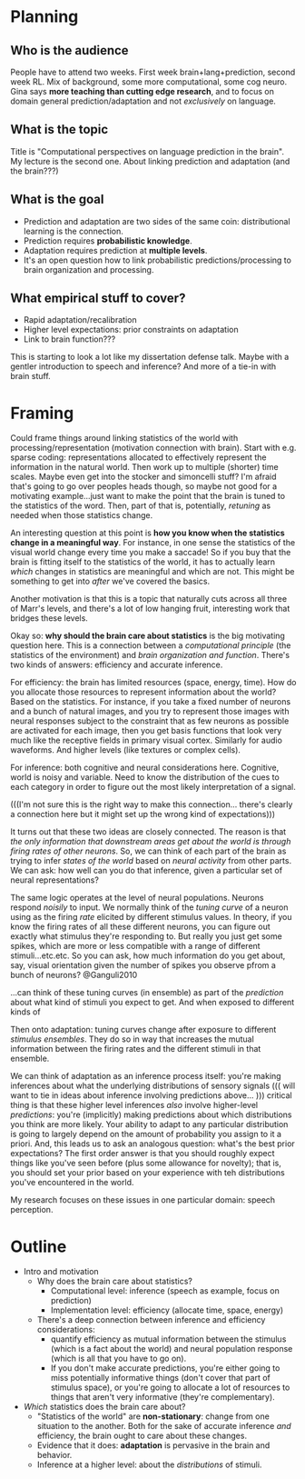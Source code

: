 # Planning

## Who is the audience

People have to attend two weeks.  First week brain+lang+prediction, second week
RL.  Mix of background, some more computational, some cog neuro.  Gina says
**more teaching than cutting edge research**, and to focus on domain general
prediction/adaptation and not _exclusively_ on language.

## What is the topic

Title is "Computational perspectives on language prediction in the brain".  My
lecture is the second one.  About linking prediction and adaptation (and the
brain???)

## What is the goal

* Prediction and adaptation are two sides of the same coin: distributional
  learning is the connection.
* Prediction requires **probabilistic knowledge**.
* Adaptation requires prediction at **multiple levels**.
* It's an open question how to link probabilistic predictions/processing to
  brain organization and processing.

## What empirical stuff to cover?

* Rapid adaptation/recalibration
* Higher level expectations: prior constraints on adaptation
* Link to brain function???

This is starting to look a lot like my dissertation defense talk.  Maybe with a
gentler introduction to speech and inference?  And more of a tie-in with brain
stuff.

# Framing 

Could frame things around linking statistics of the world with
processing/representation (motivation connection with brain).  Start with
e.g. sparse coding: representations allocated to effectively represent the
information in the natural world.  Then work up to multiple (shorter) time
scales.  Maybe even get into the stocker and simoncelli stuff?  I'm afraid
that's going to go over peoples heads though, so maybe not good for a motivating
example...just want to make the point that the brain is tuned to the statistics
of the word.  Then, part of that is, potentially, _retuning_ as needed when
those statistics change.

An interesting question at this point is **how you know when the statistics
change in a meaningful way**.  For instance, in one sense the statistics of the
visual world change every time you make a saccade!  So if you buy that the brain
is fitting itself to the statistics of the world, it has to actually learn
_which_ changes in statistics are meaningful and which are not.  This might be
something to get into _after_ we've covered the basics.

Another motivation is that this is a topic that naturally cuts across all three
of Marr's levels, and there's a lot of low hanging fruit, interesting work that
bridges these levels.

Okay so: **why should the brain care about statistics** is the big motivating
question here.  This is a connection between a _computational principle_ (the
statistics of the environment) and _brain organization and function_.  There's
two kinds of answers: efficiency and accurate inference.

For efficiency: the brain has limited resources (space, energy, time).  How do
you allocate those resources to represent information about the world?  Based on
the statistics.  For instance, if you take a fixed number of neurons and a bunch
of natural images, and you try to represent those images with neural responses
subject to the constraint that as few neurons as possible are activated for each
image, then you get basis functions that look very much like the receptive
fields in primary visual cortex.  Similarly for audio waveforms.  And higher
levels (like textures or complex cells).

For inference: both cognitive and neural considerations here.  Cognitive, world
is noisy and variable.  Need to know the distribution of the cues to each
category in order to figure out the most likely interpretation of a signal.

(((I'm not sure this is the right way to make this connection... there's clearly
a connection here but it might set up the wrong kind of expectations)))

It turns out that these two ideas are closely connected.  The reason is that
_the only information that downstream areas get about the world is through
firing rates of other neurons_.  So, we can think of each part of the brain as
trying to infer _states of the world_ based on _neural activity_ from other
parts.  We can ask: how well can you do that inference, given a particular set
of neural representations?


The same logic operates at the level of neural populations.  Neurons respond
_noisily_ to input.  We normally think of the _tuning curve_ of a neuron using
as the firing _rate_ elicited by different stimulus values.  In theory, if you
know the firing rates of all these different neurons, you can figure out exactly
what stimulus they're responding to. But really you just get some spikes, which
are more or less compatible with a range of different stimuli...etc.etc.
So you can ask, how much information do you get about, say, visual orientation
given the number of spikes you observe pfrom a bunch of neurons?  @Ganguli2010



...can think of these tuning curves (in ensemble) as part of the _prediction_
about what kind of stimuli you expect to get.  And when exposed to different
kinds of




Then onto adaptation: tuning curves change after exposure to different _stimulus
ensembles_.  They do so in way that increases the mutual information between the
firing rates and the different stimuli in that ensemble.



We can think of adaptation as an inference process itself: you're making
inferences about what the underlying distributions of sensory signals ((( will
want to tie in ideas about inference involving predictions above... ))) critical
thing is that these higher level inferences _also_ involve higher-level
_predictions_: you're (implicitly) making predictions about which distributions
you think are more likely.  Your ability to adapt to any particular distribution
is going to largely depend on the amount of probability you assign to it a
priori.  And, this leads us to ask an analogous question: what's the best prior
expectations?  The first order answer is that you should roughly expect things
like you've seen before (plus some allowance for novelty); that is, you should
set your prior based on your experience with teh distributions you've
encountered in the world.

My research focuses on these issues in one particular domain: speech
perception.



# Outline

* Intro and motivation
    * Why does the brain care about statistics?
        * Computational level: inference (speech as example, focus on
          prediction)
        * Implementation level: efficiency (allocate time, space, energy)
    * There's a deep connection between inference and efficiency considerations:
        * quantify efficiency as mutual information between the stimulus (which
          is a fact about the world) and neural population response (which is
          all that you have to go on).
        * If you don't make accurate predictions, you're either going to miss
          potentially informative things (don't cover that part of stimulus
          space), or you're going to allocate a lot of resources to things that
          aren't very informative (they're complementary).
* _Which_ statistics does the brain care about?
    * "Statistics of the world" are **non-stationary**: change from one
      situation to the another.  Both for the sake of accurate inference _and_
      efficiency, the brain ought to care about these changes.
    * Evidence that it does: **adaptation** is pervasive in the brain and
      behavior.
    * Inference at a higher level: about the _distributions_ of stimuli.
